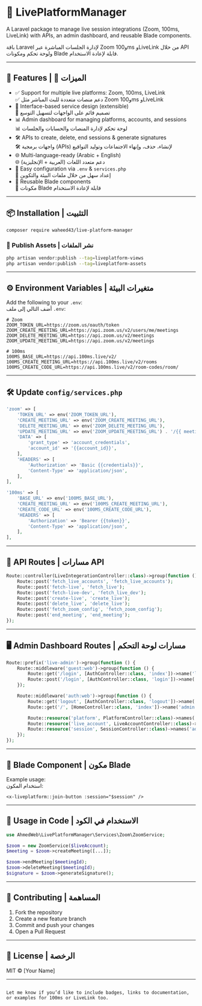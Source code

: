 # 🎥 LivePlatformManager

A Laravel package to manage live session integrations (Zoom, 100ms, LiveLink) with APIs, an admin dashboard, and reusable Blade components.

باقة Laravel لإدارة الجلسات المباشرة عبر Zoom و100ms وLiveLink من خلال API ولوحة تحكم ومكونات Blade قابلة لإعادة الاستخدام.

---

## 🚀 Features | 🎯 الميزات

- ✅ Support for multiple live platforms: Zoom, 100ms, LiveLink  
  ✅ دعم منصات متعددة للبث المباشر مثل Zoom و100ms وLiveLink
- 🧩 Interface-based service design (extensible)  
  🧩 تصميم قائم على الواجهات لتسهيل التوسع
- 📊 Admin dashboard for managing platforms, accounts, and sessions  
  📊 لوحة تحكم لإدارة المنصات والحسابات والجلسات
- 🛠️ APIs to create, delete, end sessions & generate signatures  
  🛠️ واجهات برمجية (APIs) لإنشاء، حذف، وإنهاء الاجتماعات وتوليد التواقيع
- 🌐 Multi-language-ready (Arabic + English)  
  🌐 دعم متعدد اللغات (العربية + الإنجليزية)
- 🔧 Easy configuration via `.env` & `services.php`  
  🔧 إعداد سهل من خلال ملفات البيئة والتكوين
- 🧩 Reusable Blade components  
  🧩 مكونات Blade قابلة لإعادة الاستخدام

---

## 📦 Installation | التثبيت

```bash
composer require waheed43/live-platform-manager
```

### 🔧 Publish Assets | نشر الملفات

```bash
php artisan vendor:publish --tag=liveplatform-views
php artisan vendor:publish --tag=liveplatform-assets
```

---

## ⚙️ Environment Variables | متغيرات البيئة

Add the following to your `.env`:  
أضف التالي إلى ملف `.env`:

```env
# Zoom
ZOOM_TOKEN_URL=https://zoom.us/oauth/token
ZOOM_CREATE_MEETING_URL=https://api.zoom.us/v2/users/me/meetings
ZOOM_DELETE_MEETING_URL=https://api.zoom.us/v2/meetings
ZOOM_UPDATE_MEETING_URL=https://api.zoom.us/v2/meetings

# 100ms
100MS_BASE_URL=https://api.100ms.live/v2/
100MS_CREATE_MEETING_URL=https://api.100ms.live/v2/rooms
100MS_CREATE_CODE_URL=https://api.100ms.live/v2/room-codes/room/
```

---

## 🛠️ Update `config/services.php`

```php
'zoom' => [
    'TOKEN_URL' => env('ZOOM_TOKEN_URL'),
    'CREATE_MEETING_URL' => env('ZOOM_CREATE_MEETING_URL'),
    'DELETE_MEETING_URL' => env('ZOOM_DELETE_MEETING_URL'),
    'UPDATE_MEETING_URL' => env('ZOOM_UPDATE_MEETING_URL') . '/{{ meetingId }}/status',
    'DATA' => [
        'grant_type' => 'account_credentials',
        'account_id' => '{{account_id}}',
    ],
    'HEADERS' => [
        'Authorization' => 'Basic {{credentials}}',
        'Content-Type' => 'application/json',
    ],
],

'100ms' => [
    'BASE_URL' => env('100MS_BASE_URL'),
    'CREATE_MEETING_URL' => env('100MS_CREATE_MEETING_URL'),
    'CREATE_CODE_URL' => env('100MS_CREATE_CODE_URL'),
    'HEADERS' => [
        'Authorization' => 'Bearer {{token}}',
        'Content-Type' => 'application/json',
    ],
],
```

---

## 🧪 API Routes | مسارات API

```php
Route::controller(LiveIntegerationController::class)->group(function () {
    Route::post('fetch_live_accounts', 'fetch_live_accounts');
    Route::post('fetch-live', 'fetch_live');
    Route::post('fetch-live-dev', 'fetch_live_dev');
    Route::post('create-live', 'create_live');
    Route::post('delete_live', 'delete_live');
    Route::post('fetch_zoom_config', 'fetch_zoom_config');
    Route::post('end_meeting', 'end_meeting');
});
```

---

## 🖥️ Admin Dashboard Routes | مسارات لوحة التحكم

```php
Route::prefix('live-admin')->group(function () {
    Route::middleware('guest:web')->group(function () {
        Route::get('/login', [AuthController::class, 'index'])->name('login');
        Route::post('/login', [AuthController::class, 'login'])->name('login.store');
    });

    Route::middleware('auth:web')->group(function () {
        Route::get('logout', [AuthController::class, 'logout'])->name('admin.logout');
        Route::get('/', [HomeController::class, 'index'])->name('admin.index');

        Route::resource('platform', PlatformController::class)->names('admin.platform');
        Route::resource('live_account', LiveAccountController::class)->names('admin.live_account');
        Route::resource('session', SessionController::class)->names('admin.session');
    });
});
```

---

## 🧩 Blade Component | مكون Blade

Example usage:  
استخدام المكون:

```blade
<x-liveplatform::join-button :session="$session" />
```

---

## 🧠 Usage in Code | الاستخدام في الكود

```php
use AhmedWeb\LivePlatformManager\Services\Zoom\ZoomService;

$zoom = new ZoomService($liveAccount);
$meeting = $zoom->createMeeting([...]);

$zoom->endMeeting($meetingId);
$zoom->deleteMeeting($meetingId);
$signature = $zoom->generateSignature();
```

---

## 🤝 Contributing | المساهمة

1. Fork the repository  
2. Create a new feature branch  
3. Commit and push your changes  
4. Open a Pull Request  

---

## 📄 License | الرخصة

MIT © [Your Name]

---

````

Let me know if you’d like to include badges, links to documentation, or examples for 100ms or LiveLink too.
